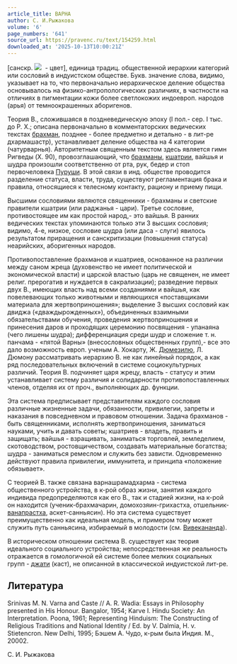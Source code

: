 ```yaml
---
article_title: ВАРНА
author: С. И.Рыжакова
volume: '6'
page_numbers: '641'
source_url: https://pravenc.ru/text/154259.html
downloaded_at: '2025-10-13T10:00:21Z'
---
```


[санскр. ![](https://pravenc.ru/char/26310/varna/image.png)  - цвет], единица традиц. общественной иерархии категорий или сословий в индуистском обществе. Букв. значение слова, видимо, указывает на то, что первоначально иерархическое деление общества основывалось на физико-антропологических различиях, в частности на отличиях в пигментации кожи более светлокожих индоевроп. народов (арья) от темноокрашенных аборигенов.

Теория В., сложившаяся в поздневедическую эпоху (I пол.- сер. I тыс. до Р. Х.; описана первоначально в комментаторских ведических текстах [брахман](https://pravenc.ru/text/брахман.html), позднее - более предметно и детально - в лит-ре дхармашастр), устанавливает деление общества на 4 категории (чатурварнья). Авторитетным священным текстом здесь является гимн Ригведы (X. 90), провозглашающий, что [брахманы](https://pravenc.ru/text/брахманы.html), [кшатрии](https://pravenc.ru/text/кшатрии.html), вайшья и шудра произошли соответственно от рта, рук, бедер и стоп первочеловека [Пуруши](https://pravenc.ru/text/Пуруши.html). В этой связи в инд. обществе проводится разделение статуса, власти, труда, существуют регламентация брака и правила, относящиеся к телесному контакту, рациону и приему пищи.

Высшими сословиями являются священники - брахманы и светские правители кшатрии (или раджанья - цари). Третье сословие, противостоящее им как простой народ,- это вайшья. В ранних ведических текстах упоминаются только эти 3 высших сословия; видимо, 4-е, низкое, сословие шудра (или даса - слуги) явилось результатом приращения и санскритизации (повышения статуса) неарийских, аборигенных народов.

Противопоставление брахманов и кшатриев, основанное на различии между саном жреца (духовенство не имеет политической и экономической власти) и царской властью (царь не священен, не имеет религ. прерогатив и нуждается в сакрализации); разведение первых двух В., имеющих власть над всеми созданиями и вайшья, как повелевающих только животными и являющихся «поставщиками материала для жертвоприношения»; выделение 3 высших сословий как двиджа («дваждырожденных»), объединенных взаимными обязательствами обучения, проведения жертвоприношения и принесения даров и проходящих церемонию посвящения - упанаяна (чего лишены шудра); дифференциация среди шудр и сложение т. н. панчама - «пятой Варны» (внесословных общественных групп),- все это дало возможность европ. ученым А. Хокарту, Ж. [Дюмезилю](https://pravenc.ru/text/Дюмезилю.html), Л. Дюмону рассматривать иерархию В. не как линейный порядок, а как ряд последовательных включений в системе социокультурных различий. Теория В. подчиняет царя жрецу, власть - статусу и этим устанавливает систему различия и солидарности противопоставленных членов, отделяя их от проч., выполняющих др. функции.

Эта система предписывает представителям каждого сословия различные жизненные задачи, обязанности, привилегии, запреты и наказания в повседневном и правовом отношении. Задача брахманов - быть священниками, исполнять жертвоприношения, заниматься науками, учить и давать советы; кшатриев - владеть, править и защищать; вайшья - взращивать, заниматься торговлей, земледелием, скотоводством, ростовщичеством, создавать материальные богатства; шудра - заниматься ремеслом и служить без зависти. Одновременно действуют правила привилегии, иммунитета, и принципа «положение обязывает».

С теорией В. также связана варнашрамадхарма - система общественного устройства, в к-рой образ жизни, занятия каждого индивида предопределяются как его В., так и стадией жизни, на к-рой он находится (ученик-брахмачарин, домохозяин-грихастха, отшельник-[ванапрастха](https://pravenc.ru/text/ванапрастха.html), аскет-санньясин). Но эта система существует преимущественно как идеальная модель, и примером тому может служить путь санньясина, избираемый в молодости (см. [Вивекананда](https://pravenc.ru/text/Вивекананда.html)).

В историческом отношении система В. существует как теория идеального социального устройства; непосредственная же реальность отражается в гомологичной ей системе более мелких социальных групп - [джати](https://pravenc.ru/text/джати.html) (каст), не описанной в классической индуистской лит-ре.

## Литература

Srinivas M. N. Varna and Caste // A. R. Wadia: Essays in Philosophy presented in His Honour. Bangalor, 1954; Karve I. Hindu Society: An Interpretation. Poona, 1961; Representing Hinduism: The Constructing of Religious Traditions and National Identity / Ed. by V. Dalmia, H. v. Stietencron. New Delhi, 1995; Бэшем А. Чудо, к-рым была Индия. М., 20002.

С. И.  Рыжакова
